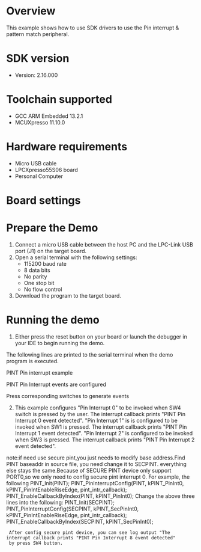 Overview
========
This example shows how to use SDK drivers to use the Pin interrupt & pattern match peripheral.

SDK version
===========
- Version: 2.16.000

Toolchain supported
===================
- GCC ARM Embedded  13.2.1
- MCUXpresso  11.10.0

Hardware requirements
=====================
- Micro USB cable
- LPCXpresso55S06 board
- Personal Computer

Board settings
==============

Prepare the Demo
================
1.  Connect a micro USB cable between the host PC and the LPC-Link USB port (J1) on the target board.
2.  Open a serial terminal with the following settings:
    - 115200 baud rate
    - 8 data bits
    - No parity
    - One stop bit
    - No flow control
3.  Download the program to the target board.

Running the demo
================
1.  Either press the reset button on your board or launch the debugger in your IDE to begin running the demo.

The following lines are printed to the serial terminal when the demo program is executed.

PINT Pin interrupt example

PINT Pin Interrupt events are configured

Press corresponding switches to generate events

2. This example configures "Pin Interrupt 0" to be invoked when SW4 switch is pressed by the user.
   The interrupt callback prints "PINT Pin Interrupt 0 event detected". "Pin Interrupt 1" is
   is configured to be invoked when SW1 is pressed. The interrupt callback prints "PINT Pin Interrupt 
   1 event detected". "Pin Interrupt 2" is configured to be invoked when SW3 is pressed. The interrupt 
   callback prints "PINT Pin Interrupt 2 event detected".

note:if need use secure pint,you just needs to modify base address.Find PINT baseaddr in source file,
	 you need change it to SECPINT. everything else stays the same.Because of SECURE PINT device only 
	 support PORT0,so we only need to config secure pint interrupt 0.
	 For example, the following
	 PINT_Init(PINT);
	 PINT_PinInterruptConfig(PINT, kPINT_PinInt0, kPINT_PinIntEnableRiseEdge, pint_intr_callback);
	 PINT_EnableCallbackByIndex(PINT, kPINT_PinInt0);
	 Change the above three lines into the following:
	 PINT_Init(SECPINT);
	 PINT_PinInterruptConfig(SECPINT, kPINT_SecPinInt0, kPINT_PinIntEnableRiseEdge, pint_intr_callback);
	 PINT_EnableCallbackByIndex(SECPINT, kPINT_SecPinInt0);
	 
	 After config secure pint device, you can see log output "The interrupt callback prints "PINT Pin Interrupt 8 event detected"
	 by press SW4 button.
	 

